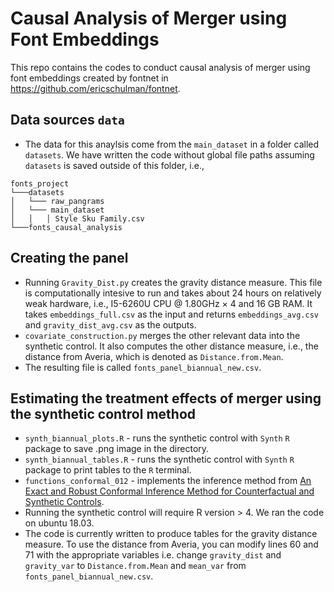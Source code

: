 # Causal Analysis of Merger using Font Embeddings

This repo contains the codes to conduct causal analysis of merger using font embeddings created by fontnet in https://github.com/ericschulman/fontnet.

## Data sources `data`
* The data for this anaylsis come from the `main_dataset` in a folder called `datasets`. We have written the code without global file paths assuming `datasets` is saved outside of this folder, i.e., 

```
fonts_project    
└───datasets
│   └─── raw_pangrams
│   └─── main_dataset
│   │   │ Style Sku Family.csv
└───fonts_causal_analysis
```

## Creating the panel
* Running `Gravity_Dist.py` creates the gravity distance measure. This file is computationally intesive to run and takes about 24 hours on relatively weak hardware, i.e., I5-6260U CPU @ 1.80GHz × 4 and 16 GB RAM. It takes `embeddings_full.csv` as the input and returns `embeddings_avg.csv` and `gravity_dist_avg.csv` as the outputs.
* `covariate_construction.py` merges the other relevant data into the synthetic control. It also computes the other distance measure, i.e., the distance from Averia, which is denoted as `Distance.from.Mean`.
* The resulting file is called `fonts_panel_biannual_new.csv`.

## Estimating the treatment effects of merger using the synthetic control method
* `synth_biannual_plots.R` - runs the synthetic control with `Synth` `R` package to save .png image in the directory.
* `synth_biannual_tables.R` - runs the synthetic control with `Synth` `R` package to print tables to the `R` terminal.
* `functions_conformal_012` - implements the inference method from [An Exact and Robust Conformal Inference Method for Counterfactual and Synthetic Controls](https://arxiv.org/abs/1712.09089).
* Running the synthetic control will require R version > 4. We ran the code on ubuntu 18.03. 
* The code is currently written to produce tables for the gravity distance measure. To use the distance from Averia, you can modify lines 60 and 71 with the appropriate variables i.e. change `gravity_dist` and `gravity_var` to `Distance.from.Mean` and `mean_var` from `fonts_panel_biannual_new.csv`.
